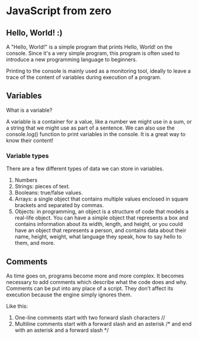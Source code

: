 # JavaScript from zero


## Hello, World! :)


A "Hello, World!" is a simple program that prints Hello, World! on the console. Since it's a very simple program, this program is often used to introduce a new programming language to beginners.

Printing to the console is mainly used as a monitoring tool, ideally to leave a trace of the content of variables during execution of a program.


## Variables 

What is a variable?

A variable is a container for a value, like a number we might use in a sum, or a string that we might use as part of a sentence.
We can also use the console.log() function to print variables in the console. It is a great way to know their content!

### Variable types

There are a few different types of data we can store in variables. 

1. Numbers
2. Strings: pieces of text.
3. Booleans: true/false values.
4. Arrays: a single object that contains multiple values enclosed in square brackets and separated by commas.
5. Objects: in programming, an object is a structure of code that models a real-life object. You can have a simple object that represents a box and contains information about its width, length, and height, or you could have an object that represents a person, and contains data about their name, height, weight, what language they speak, how to say hello to them, and more.

## Comments

As time goes on, programs become more and more complex. It becomes necessary to add comments which describe what the code does and why.
Comments can be put into any place of a script. They don’t affect its execution because the engine simply ignores them.

Like this: 

1. One-line comments start with two forward slash characters //
2. Multiline comments start with a forward slash and an asterisk /* and end with an asterisk and a forward slash */
